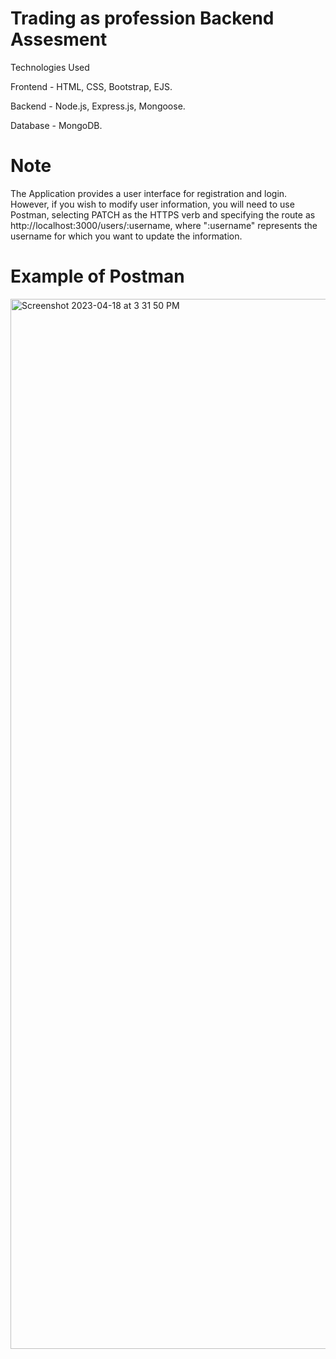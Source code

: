 # Trading as profession Backend Assesment


Technologies Used


Frontend - HTML, CSS, Bootstrap, EJS.


Backend - Node.js, Express.js, Mongoose.


Database - MongoDB.

# Note

The Application provides a user interface for registration and login. However, if you wish to modify user information, you will need to use Postman, selecting PATCH as the HTTPS verb and specifying the route as http://localhost:3000/users/:username, where ":username" represents the username for which you want to update the information.

# Example of Postman
<img width="1680" alt="Screenshot 2023-04-18 at 3 31 50 PM" src="https://user-images.githubusercontent.com/42246134/232743802-91429535-ce17-40e3-a75f-37661b17c637.png">

